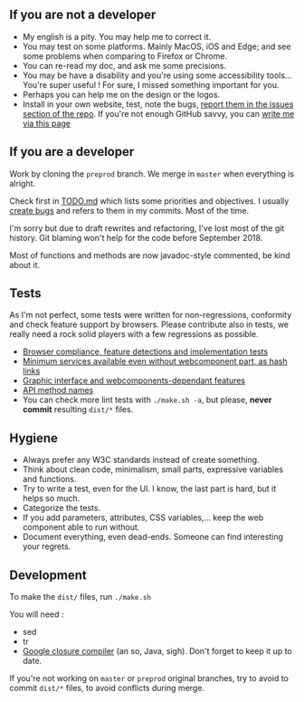 If you are not a developer
--------------------------

- My english is a pity. You may help me to correct it.
- You may test on some platforms. Mainly MacOS, iOS and Edge; and see some problems when comparing to Firefox or Chrome.
- You can re-read my doc, and ask me some precisions.
- You may be have a disability and you're using some accessibility tools… You're super useful ! For sure, I missed something important for you.
- Perhaps you can help me on the design or the logos.
- Install in your own website, test, note the bugs, [report them in the issues section of the repo](https://github.com/dascritch/cpu-audio/issues). If you're not enough GitHub savvy, you can [write me via this page](https://cpu.dascritch.net/pages/CPU-Audio-Player)


If you are a developer
----------------------

Work by cloning the `preprod` branch. We merge in `master` when everything is alright.

Check first in [TODO.md](TODO.md) which lists some priorities and objectives. I usually [create bugs](https://github.com/dascritch/cpu-audio/issues) and refers to them in my commits. Most of the time.

I'm sorry but due to draft rewrites and refactoring, I've lost most of the git history. Git blaming won't help for the code before September 2018.

Most of functions and methods are now javadoc-style commented, be kind about it.


Tests
-----

As I'm not perfect, some tests were written for non-regressions, conformity and check feature support by browsers. Please contribute also in tests, we really need a rock solid players with a few regressions as possible.

 - [Browser compliance, feature detections and implementation tests](./tests-browser.html)
 - [Minimum services available even without webcomponent part, as hash links](./tests-minimal.html)
 - [Graphic interface and webcomponents-dependant features](./tests-interface.html)
 - [API method names](./tests-api.html)
 - You can check more lint tests with `./make.sh -a`, but please, **never commit** resulting `dist/*` files.


Hygiene
-------

- Always prefer any W3C standards instead of create something.
- Think about clean code, minimalism, small parts, expressive variables and functions.
- Try to write a test, even for the UI. I know, the last part is hard, but it helps so much.
- Categorize the tests.
- If you add parameters, attributes, CSS variables,… keep the web component able to run without.
- Document everything, even dead-ends. Someone can find interesting your regrets.


Development
-----------

To make the `dist/` files, run `./make.sh`

You will need :
- sed
- tr
- [Google closure compiler](https://github.com/google/closure-compiler/wiki/Binary-Downloads) (an so, Java, sigh). Don't forget to keep it up to date.

If you're not working on `master` or `preprod` original branches, try to avoid to commit `dist/*` files, to avoid conflicts during merge.


<!-- {% include footer.html %} -->
